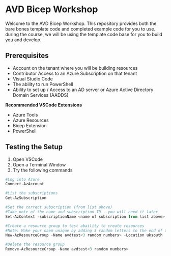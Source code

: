 # AVD Bicep Workshop

Welcome to the AVD Bicep Workshop.  This repository provides both the bare bones template code and completed example code for you to use.  during the course, we will be using the template code base for you to build you and develop.

## Prerequisites

- Account on the tenant where you will be building resources
- Contributor Access to an Azure Subscription on that tenant
- Visual Studio Code
- The ability to run PowerShell
- Ability to set up / Access to an AD server or Azure Active Directory Domain Services (AADDS)

**Recommended VSCode Extensions**
- Azure Tools
- Azure Resources
- Bicep Extension
- PowerShell

##

## Testing the Setup

1. Open VSCode
1. Open a Terminal Window
1. Try the following commands

```Powershell
#Log into Azure
Connect-AzAccount

#List the subscriptions
Get-AzSubscription

#Set the correct subscription (from list above)
#Take note of the name and subscription ID - you will need it later
Set-AzContext -subscriptionName <name of subscription from list above>

#Create a resource group to test abaility to create resources
#Note: Make your naem unique by adding 3 random letters to the end of the "Name" field
New-AzResourceGroup -Name avdtest<3 random numbers> -Location uksouth

#Delete the resource group
Remove-AzResourceGroup -Name avdtest<3 random numbers>
```

